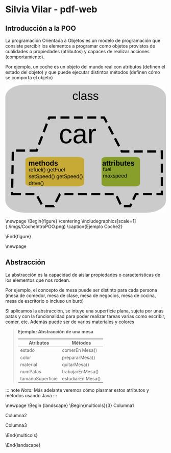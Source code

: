 # Silvia Vilar - pdf-web
## Introducción a la POO 

La programación Orientada a Objetos es un modelo de programación que consiste percibir los elementos a programar como objetos provistos de cualidades o propiedades (atributos) y capaces de realizar acciones (comportamiento).

Por ejemplo, un coche es un objeto del mundo real con atributos (definen el estado del objeto) y que puede ejecutar distintos métodos (definen cómo se comporta el objeto)

![Ejemplo Coche](./imgs/CocheIntroPOO.png)


\newpage
\Begin{figure}
\centering
\includegraphics[scale=1]{./imgs/CocheIntroPOO.png)
\caption{Ejemplo Coche2}

\End{figure}


\newpage
## Abstracción

La abstracción es la capacidad de aislar propiedades o características de los elementos que nos rodean.

Por ejemplo, el concepto de mesa puede ser distinto para cada persona (mesa de comedor, mesa de clase, mesa de negocios, mesa de cocina, mesa de escritorio o incluso un buró)

Si aplicamos la abstracción, se intuye una superficie plana, sujeta por unas patas y con la funcionalidad para poder realizar tareas varias como escribir, comer, etc. Además puede ser de varios materiales y colores

> **Ejemplo: Abstracción de una mesa**
>
> | Atributos | Métodos |
> |-------------|-------------|
> | estado    | comerEn Mesa()     |
> | color     | prepararMesa()    |
> | material     | quitarMesa()    |
> | numPatas     | trabajarEnMesa()    |
> | tamañoSuperficie     | estudiarEn Mesa()    |


::: note
*Nota:* Más adelante veremos cómo plasmar estos atributos y métodos usando Java
:::

\newpage
\Begin {landscape}
\Begin{multicols}{3}
Columna1

Columna2

Columna3

\End{multicols}

\End{landscape}